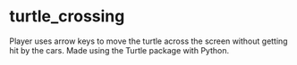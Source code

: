 # turtle_crossing
Player uses arrow keys to move the turtle across the screen without getting hit by the cars.      Made using the Turtle package with Python.

